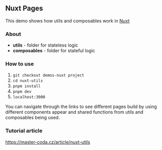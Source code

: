 ## Nuxt Pages
This demo shows how utils and composables work in [Nuxt](https://nuxt.com/)

### About
- **utils** - folder for stateless logic
- **composables** - folder for stateful logic

### How to use
1. `git checkout demos-nuxt project`
2. `cd nuxt-utils`
3. `pnpm install`
4. `pnpm dev` 
5. `localhost:3000` 

You can navigate through the links to see different pages build by using different components appear and shared functions from utils and composables being used.

### Tutorial article
https://master-coda.cz/article/nuxt-utils
